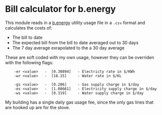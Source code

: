 # Bill calculator for b.energy
This module reads in a [b.energy](https://benergy.utilmate.com/) utility usage file in a `.csv` format and calculates the costs of:
- The bill to date
- The expected bill from the bill to date averaged out to 30 days
- The 7 day average exrapolated to the a 30 day average

These are soft coded with my own usage, however they can be overriden with the following flags:

```
    -er <value>   -  [0.30894]   - Electricty rate in $/KWh           
    -wr <value>   -  [18.15]     - Water rate in $/KL
    
    -gs <value>   -  [0.286]     - Gas supply charge in $/day
    -es <value>   -  [1.08661]   - Electricity supply charge in $/day
    -ws <value>   -  [0.319]     - Water supply charge in $/day
```
My building has a single daily gas usage fee, since the only gas lines that are hooked up are for the stove.